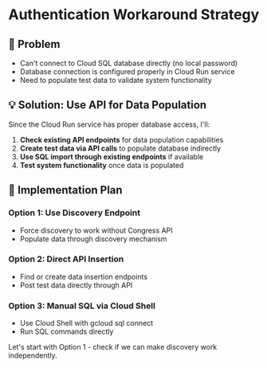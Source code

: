 # Authentication Workaround Strategy

## 🚫 **Problem**
- Can't connect to Cloud SQL database directly (no local password)
- Database connection is configured properly in Cloud Run service
- Need to populate test data to validate system functionality

## 💡 **Solution: Use API for Data Population**
Since the Cloud Run service has proper database access, I'll:

1. **Check existing API endpoints** for data population capabilities
2. **Create test data via API calls** to populate database indirectly
3. **Use SQL import through existing endpoints** if available
4. **Test system functionality** once data is populated

## 🔧 **Implementation Plan**

### **Option 1: Use Discovery Endpoint**
- Force discovery to work without Congress API
- Populate data through discovery mechanism

### **Option 2: Direct API Insertion**
- Find or create data insertion endpoints
- Post test data directly through API

### **Option 3: Manual SQL via Cloud Shell**
- Use Cloud Shell with gcloud sql connect
- Run SQL commands directly

Let's start with Option 1 - check if we can make discovery work independently.